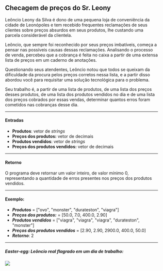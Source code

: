 ## Checagem de preços do Sr. Leony
Leôncio Leony da Silva é dono de uma pequena loja de conveniência da cidade de Leonópoles e tem recebido frequentes reclamações de seus clientes sobre preços absurdos em seus produtos, lhe custando uma parcela considerável da clientela.

Leôncio, que sempre foi reconhecido por seus preços imbatíveis, começa a pensar nas possíveis causas dessas reclamações. Analisando o processo de venda, percebeu que a cobrança é feita no caixa a partir de uma extensa lista de preços em um caderno de anotações.

Questionando seus atendentes, Leôncio notou que todos se queixam da dificuldade da procura pelos preços corretos nessa lista, e a partir disso abordou você para requisitar uma solução tecnológica para o problema.

Seu trabalho é, a partir de uma lista de produtos, de uma lista dos preços desses produtos, de uma lista dos produtos vendidos no dia e de uma lista dos preços cobrados por essas vendas, determinar quantos erros foram cometidos nas cobranças desse dia.

---
#### Entradas
- **Produtos**: vetor de *strings*
-  **Preços dos produtos:** vetor de decimais
- **Produtos vendidos**: vetor de *strings*
- **Preços dos produtos vendidos:** vetor de decimais

---
#### Retorno
O programa deve retornar um valor inteiro, de valor mínimo 0, representando a quantidade de erros presentes nos preços dos produtos vendidos.

---
#### Exemplo:
- ***Produtos*** = ["ovo", "monster", "durateston", "viagra"]
- ***Preços dos produtos:*** = [50.0, 7.0, 400.0, 2.90]
- ***Produtos vendidos*** = ["viagra", "viagra", "viagra", "durateston", "monster"]
- ***Preços dos produtos vendidos*** = [2.90, 2.90, 2900.0, 400.0, 50.0]
- ***Retorno***: 2
---

##### Easter-egg: Leôncio *real* flagrado em um dia de trabalho: <br>
![](https://64.media.tumblr.com/5731c343aa74224e94456ab33d3296d2/tumblr_oncldeerxw1w8m8sco1_400.jpg)
